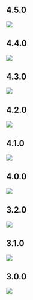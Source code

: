 ## 4.5.0

![](https://github.com/arononak/git_stamp/blob/main/changelog/4.5.0.png?raw=true)

## 4.4.0

![](https://github.com/arononak/git_stamp/blob/main/changelog/4.4.0.png?raw=true)

## 4.3.0

![](https://github.com/arononak/git_stamp/blob/main/changelog/4.3.0.png?raw=true)

## 4.2.0

![](https://github.com/arononak/git_stamp/blob/main/changelog/4.2.0.png?raw=true)

## 4.1.0

![](https://github.com/arononak/git_stamp/blob/main/changelog/4.1.0.png?raw=true)

## 4.0.0

![](https://github.com/arononak/git_stamp/blob/main/changelog/4.0.0.png?raw=true)

## 3.2.0

![](https://github.com/arononak/git_stamp/blob/main/changelog/3.2.0.png?raw=true)

## 3.1.0

<!-- https://snappify.com/ -->
![](https://github.com/arononak/git_stamp/blob/main/changelog/3.1.0.png?raw=true)

## 3.0.0

<!-- https://snappify.com/ -->
![](https://github.com/arononak/git_stamp/blob/main/changelog/3.0.0.png?raw=true)
